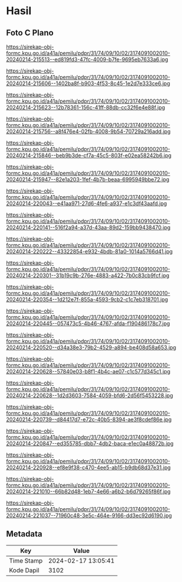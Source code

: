# Hasil

## Foto C Plano

https://sirekap-obj-formc.kpu.go.id/a41a/pemilu/pdpr/31/74/09/10/02/3174091002010-20240214-215513--ed819fd3-47fc-4009-b7fe-9695eb7633a6.jpg

https://sirekap-obj-formc.kpu.go.id/a41a/pemilu/pdpr/31/74/09/10/02/3174091002010-20240214-215606--1402ba8f-b903-4f53-8c45-1e2d7e333ce6.jpg

https://sirekap-obj-formc.kpu.go.id/a41a/pemilu/pdpr/31/74/09/10/02/3174091002010-20240214-215623--12b78361-156c-41ff-88db-cc32f6e4e88f.jpg

https://sirekap-obj-formc.kpu.go.id/a41a/pemilu/pdpr/31/74/09/10/02/3174091002010-20240214-215756--a8f476e4-02fb-4008-9b54-70729a216add.jpg

https://sirekap-obj-formc.kpu.go.id/a41a/pemilu/pdpr/31/74/09/10/02/3174091002010-20240214-215846--beb9b3de-cf7a-45c5-803f-e02ea58242b6.jpg

https://sirekap-obj-formc.kpu.go.id/a41a/pemilu/pdpr/31/74/09/10/02/3174091002010-20240214-215947--82e1a203-1fef-4b7b-beaa-6995949bbe72.jpg

https://sirekap-obj-formc.kpu.go.id/a41a/pemilu/pdpr/31/74/09/10/02/3174091002010-20240214-220043--e41aa971-27d6-4fe6-a937-e1c3df43aafd.jpg

https://sirekap-obj-formc.kpu.go.id/a41a/pemilu/pdpr/31/74/09/10/02/3174091002010-20240214-220141--516f2a94-a37d-43aa-89d2-159bb9438470.jpg

https://sirekap-obj-formc.kpu.go.id/a41a/pemilu/pdpr/31/74/09/10/02/3174091002010-20240214-220222--43322854-e932-4bdb-81a0-1014a5766d41.jpg

https://sirekap-obj-formc.kpu.go.id/a41a/pemilu/pdpr/31/74/09/10/02/3174091002010-20240214-220301--31b19c9b-276e-4883-a422-7b0c83cb9fcf.jpg

https://sirekap-obj-formc.kpu.go.id/a41a/pemilu/pdpr/31/74/09/10/02/3174091002010-20240214-220354--1d212e7f-855a-4593-9cb2-c1c7eb318701.jpg

https://sirekap-obj-formc.kpu.go.id/a41a/pemilu/pdpr/31/74/09/10/02/3174091002010-20240214-220445--057473c5-4b46-4767-afda-f190486178c7.jpg

https://sirekap-obj-formc.kpu.go.id/a41a/pemilu/pdpr/31/74/09/10/02/3174091002010-20240214-220520--d34a38e3-79b2-4529-a894-be408d58a653.jpg

https://sirekap-obj-formc.kpu.go.id/a41a/pemilu/pdpr/31/74/09/10/02/3174091002010-20240214-220628--57840e03-b8f1-4b4c-ae07-c1c577d345c1.jpg

https://sirekap-obj-formc.kpu.go.id/a41a/pemilu/pdpr/31/74/09/10/02/3174091002010-20240214-220628--1d2d3603-7584-4059-bfd6-2d56f5453228.jpg

https://sirekap-obj-formc.kpu.go.id/a41a/pemilu/pdpr/31/74/09/10/02/3174091002010-20240214-220739--d84417d7-e72c-40b5-8394-ae3f8cdef86e.jpg

https://sirekap-obj-formc.kpu.go.id/a41a/pemilu/pdpr/31/74/09/10/02/3174091002010-20240214-220847--ed355785-dbb7-4db2-baca-e1ec0a48872b.jpg

https://sirekap-obj-formc.kpu.go.id/a41a/pemilu/pdpr/31/74/09/10/02/3174091002010-20240214-220928--ef8e9f38-c470-4ee5-ab15-b9db68d37e31.jpg

https://sirekap-obj-formc.kpu.go.id/a41a/pemilu/pdpr/31/74/09/10/02/3174091002010-20240214-221010--66b82d48-1eb7-4e66-a6b2-b6d79265f86f.jpg

https://sirekap-obj-formc.kpu.go.id/a41a/pemilu/pdpr/31/74/09/10/02/3174091002010-20240214-221037--71960c48-3e5c-464e-9166-dd3ec92d6190.jpg


## Metadata

| Key        | Value               |
| ---------- | ------------------- |
| Time Stamp | 2024-02-17 13:05:41 |
| Kode Dapil | 3102                |



